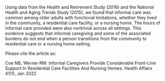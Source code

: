 Using data from the Health and Retirement Study (2016) and the National Health and Aging Trends Study (2015), we found that informal care was common among older adults with functional limitations, whether they lived in the community, a residential care facility, or a nursing home. The hours of informal care provided were also nontrivial across all settings. This evidence suggests that informal caregiving and some of the associated burdens do not end when a person transitions from the community to residential care or a nursing home setting.

Please cite the article as: 

Coe NB, Werner RM: Informal Caregivers Provide Considerable Front-Line Support In Residential Care Facilities And Nursing Homes. Health Affairs 41(1), Jan 2022
